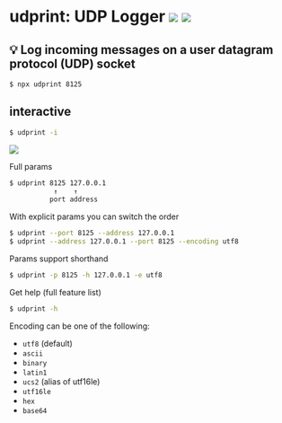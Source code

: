# udprint: UDP Logger [![](https://img.shields.io/npm/v/udprint.svg?style=flat-square)](https://www.npmjs.com/package/udprint) ![](https://img.shields.io/github/workflow/status/omrilotan/udprint/Publish?style=flat-square)
## 💡 Log incoming messages on a user datagram protocol (UDP) socket

```
$ npx udprint 8125
```

## interactive
```bash
$ udprint -i
```

![](https://user-images.githubusercontent.com/516342/75452841-9f7f7000-597b-11ea-8c7f-f54c49a81265.gif)

Full params
```bash
$ udprint 8125 127.0.0.1
           ↑    ↑
          port address
```

With explicit params you can switch the order
```bash
$ udprint --port 8125 --address 127.0.0.1
$ udprint --address 127.0.0.1 --port 8125 --encoding utf8
```

Params support shorthand
```bash
$ udprint -p 8125 -h 127.0.0.1 -e utf8
```

Get help (full feature list)
```bash
$ udprint -h
```

Encoding can be one of the following:
- `utf8` (default)
- `ascii`
- `binary`
- `latin1`
- `ucs2` (alias of utf16le)
- `utf16le`
- `hex`
- `base64`
